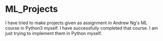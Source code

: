 # ML_Projects
I have tried to make projects given as assignment in Andrew Ng's ML course in Python3 myself. I have successfully completed that course. I am just trying to implement them in Python myself.

